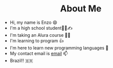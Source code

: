 <h1 align="center"> About Me </h1>


- Hi, my name is Enzo 😄
- I'm a high school student😮‍💨✍️ 
- I'm taking an Alura course 🙌💪
- I'm learning to program 👍
- I'm here to learn new programming languages 🛁
- My contact email is [email](enzohenriquebonatto@gmail.com) 📫
- Brazil!! 🇧🇷
